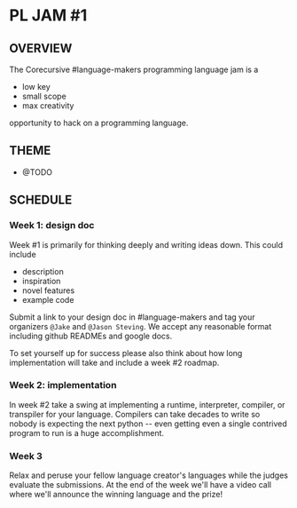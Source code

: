 # PL JAM #1

## OVERVIEW

The Corecursive #language-makers programming language jam is a

- low key
- small scope
- max creativity

opportunity to hack on a programming language.

## THEME

- @TODO

## SCHEDULE

### Week 1: design doc

Week #1 is primarily for thinking deeply and writing ideas down. This could
include

- description
- inspiration
- novel features
- example code

Submit a link to your design doc in #language-makers and tag your organizers
`@Jake` and `@Jason Steving`. We accept any reasonable format including github
READMEs and google docs.

To set yourself up for success please also think about how long implementation will take and include a week #2 roadmap.

### Week 2: implementation

In week #2 take a swing at implementing a runtime, interpreter, compiler, or
transpiler for your language. Compilers can take decades to write so nobody is
expecting the next python -- even getting even a single contrived program to run
is a huge accomplishment.

### Week 3

Relax and peruse your fellow language creator's languages while the judges
evaluate the submissions. At the end of the week we'll have a video call where
we'll announce the winning language and the prize!
